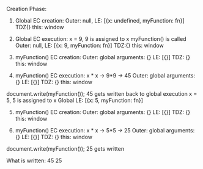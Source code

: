 Creation Phase:

1. Global EC creation:
   Outer: null,
   LE: [{x: undefined, myFunction: fn}]
   TDZ{}
   this: window
2. Global EC execution:
   x = 9, 9 is assigned to x
   myFunction() is called
   Outer: null,
   LE: [{x: 9, myFunction: fn}]
   TDZ:{}
   this: window
3. myFunction() EC creation:
   Outer: global
   arguments: {}
   LE: [{}]
   TDZ: {}
   this: window

4. myFunction() EC execution:
   x * x -> 9*9 -> 45
   Outer: global
   arguments: {}
   LE: [{}]
   TDZ: {}
   this: window

document.write(myFunction());
45 gets written
back to global execution
x = 5, 5 is assigned to x
Global LE: [{x: 5, myFunction: fn}]

5. myFunction() EC creation:
   Outer: global
   arguments: {}
   LE: [{}]
   TDZ: {}
   this: window

6. myFunction() EC execution:
   x * x -> 5*5 -> 25
   Outer: global
   arguments: {}
   LE: [{}]
   TDZ: {}
   this: window

document.write(myFunction());
25 gets written

What is written:
45
25
